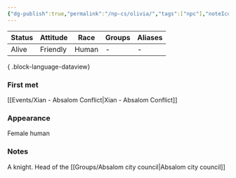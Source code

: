 ```yaml
---
{"dg-publish":true,"permalink":"/np-cs/olivia/","tags":["npc"],"noteIcon":"npc","created":"2024-01-06T13:56:46.169+01:00","updated":"2024-01-08T12:44:50.355+01:00"}
---
```


| Status | Attitude | Race  | Groups | Aliases |
| ------ | -------- | ----- | ------ | ------- |
| Alive  | Friendly | Human | \-     | \-      |

{ .block-language-dataview}
### First met
[[Events/Xian - Absalom Conflict\|Xian - Absalom Conflict]]
### Appearance
Female human
### Notes
A knight. Head of the [[Groups/Absalom city council\|Absalom city council]]